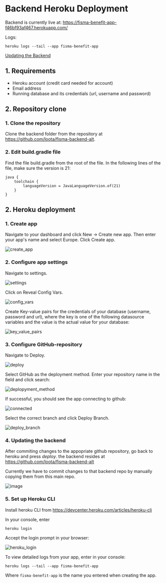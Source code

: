 # Backend Heroku Deployment

Backend is currently live at: https://fisma-benefit-app-f46bf93af467.herokuapp.com/

Logs:
```
heroku logs --tail --app fisma-benefit-app
```

[Updating the Backend](#4-updating-the-backend)

## 1. Requirements

- Heroku account (credit card needed for account)
- Email address
- Running database and its credentials (url, username and password)

## 2. Repository clone

### 1. Clone the repository

Clone the backend folder from the repository at https://github.com/loota/fisma-backend-alt.

### 2. Edit build.gradle file

Find the file build.gradle from the root of the file. In the following lines of the file, make sure the version is 21:

```
java {
    toolchain {
        languageVersion = JavaLanguageVersion.of(21)
    }
}
```

## 2. Heroku deployment

### 1. Create app

Navigate to your dashboard and click New -> Create new app.
Then enter your app's name and select Europe. Click Create app.

![create_app](https://github.com/user-attachments/assets/488a00e8-afd2-4e81-b447-d8cb1a0ab2f4)

### 2. Configure app settings

Navigate to settings.

![settings](https://github.com/user-attachments/assets/f691c7cd-d5db-4053-b6ca-c7e71a5f53e9)

Click on Reveal Config Vars.

![config_vars](https://github.com/user-attachments/assets/c2f02485-8848-4cc8-a8bd-bba06ce1ba50)

Create Key-value pairs for the credentials of your database (username, password and url), where the key is one of the following datasource variables and the value is the actual value for your database:

![key_value_pairs](https://github.com/user-attachments/assets/6abddcfb-a45a-4786-bd33-66d39061d1c7)

### 3. Configure GitHub-repository

Navigate to Deploy.

![deploy](https://github.com/user-attachments/assets/be709d52-c8dc-4aea-8f89-cb09398cbf54)

Select GitHub as the deployment method.
Enter your repository name in the field and click search:

![deplopyment_method](https://github.com/user-attachments/assets/87301025-fe9b-4633-be82-2135a8b2276b)

If successful, you should see the app connecting to github:

![connected](https://github.com/user-attachments/assets/8dfc8207-ba6d-4ec2-8855-be8014b69346)

Select the correct branch and click Deploy Branch.

![deploy_branch](https://github.com/user-attachments/assets/e0c7c4aa-78d8-4d2e-8fdf-3c8d3ab6f543)

### 4. Updating the backend

After commiting changes to the appopriate github repository, go back to heroku and press *deploy*.
the backend resides at https://github.com/loota/fisma-backend-alt

Currently we have to commit changes to that backend repo by manually copying them from this main repo.
 
![image](https://github.com/user-attachments/assets/6e87f070-c6a4-40c8-95ff-dde14bcbd6de)


### 5. Set up Heroku CLI

Install heroku CLI from https://devcenter.heroku.com/articles/heroku-cli

In your console, enter 

```
heroku login
```

Accept the login prompt in your browser:

![heroku_login](https://github.com/user-attachments/assets/c821ff72-7371-4dcb-92db-f140d1df1904)

To view detailed logs from your app, enter in your console:
```
heroku logs --tail --app fisma-benefit-app
```

Where `fisma-benefit-app` is the name you entered when creating the app.


